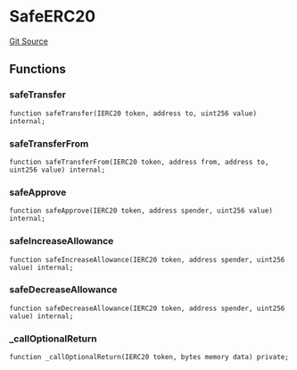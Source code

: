# SafeERC20
[Git Source](https://github.com/KlimaDAO/klimadao-solidity/blob/d2235caa445c673ffcb1a4a1d8c97c8c3cba5198/src/protocol/staking/utils/KlimaTreasury.sol)


## Functions
### safeTransfer


```solidity
function safeTransfer(IERC20 token, address to, uint256 value) internal;
```

### safeTransferFrom


```solidity
function safeTransferFrom(IERC20 token, address from, address to, uint256 value) internal;
```

### safeApprove


```solidity
function safeApprove(IERC20 token, address spender, uint256 value) internal;
```

### safeIncreaseAllowance


```solidity
function safeIncreaseAllowance(IERC20 token, address spender, uint256 value) internal;
```

### safeDecreaseAllowance


```solidity
function safeDecreaseAllowance(IERC20 token, address spender, uint256 value) internal;
```

### _callOptionalReturn


```solidity
function _callOptionalReturn(IERC20 token, bytes memory data) private;
```

